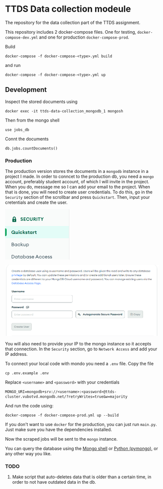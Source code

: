 # TTDS Data collection modeule

The repository for the data collection part of the TTDS assignment. 

This repository includes 2 docker-compose files. One for testing, `docker-compose-dev.yml` and one for production `docker-compose-prod`.

Build
```
docker-compose -f docker-compose-<type>.yml build
```

and run

```
docker-compose -f docker-compose-<type>.yml up
```

## Development

Inspect the stored documents using

```
docker exec -it ttds-data-collection_mongodb_1 mongosh
```

Then from the mongo shell

```
use jobs_db
```

Connt the documents

```
db.jobs.countDocuments()
```

### Production

The production version stores the documents in a `mongodb` instance in a project I made. In order to conncet to the production db, you need a `mongo` account, preferably student account, of which I will invite in the project. When you do, message me so I can add your email to the project. When that is done, you will need to create user credentials. To do this, go in the `Security` section of the scrollbar and press `Quickstart`. Then, input your cretentials and create the user.

![alt text](docs/create_credentals_quickstart.png)

![alt text](docs/create_credentals.png)

You will also need to provide your IP to the mongo instance so it accepts that connection. In the `Security` section, go to `Network Access` and add your IP address.

To connect your local code with mondo you need a `.env` file. Copy the file

```
cp .env.example .env
```

Replace `<username>` and `<password>` with your credentials
```
MONGO_URI=mongodb+srv://<username>:<password>@ttds-cluster.vubotvd.mongodb.net/?retryWrites=true&w=majority
```

And run the code using:
```
docker-compose -f docker-compose-prod.yml up --build
```

If you don't want to use `docker` for the production, you can just run `main.py`. Just make sure you have the dependencies installed. 

Now the scraped jobs will be sent to the `mongo` instance.

You can query the database using the [Mongo shell](https://www.mongodb.com/docs/mongodb-shell/) or [Python (pymongo)](https://www.mongodb.com/docs/drivers/pymongo/), or any other way you like.

### TODO
1. Make script that auto-deletes data that is older than a certain time, in order to not have outdated data in the db.
